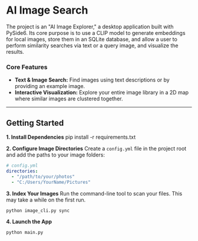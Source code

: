 # AI Image Search

The project is an "AI Image Explorer," a desktop application built with PySide6. Its core purpose is to use a CLIP model to generate embeddings for local images, store them in an SQLite database, and allow a user to perform similarity searches via text or a query image, and visualize the results.

### Core Features
*   **Text & Image Search:** Find images using text descriptions or by providing an example image.
*   **Interactive Visualization:** Explore your entire image library in a 2D map where similar images are clustered together.

---

## Getting Started

**1. Install Dependencies**
pip install -r requirements.txt

**2. Configure Image Directories**
Create a `config.yml` file in the project root and add the paths to your image folders:
```yaml
# config.yml
directories:
  - "/path/to/your/photos"
  - "C:/Users/YourName/Pictures"
```

**3. Index Your Images**
Run the command-line tool to scan your files. This may take a while on the first run.
```bash
python image_cli.py sync
```

**4. Launch the App**
```bash
python main.py
```
